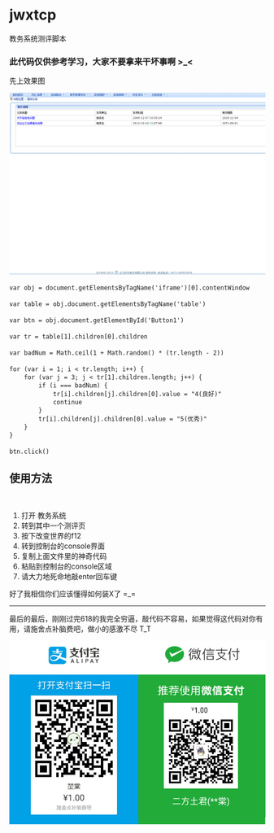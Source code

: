 # jwxtcp
教务系统测评脚本

### 此代码仅供参考学习，大家不要拿来干坏事啊 >_<

先上效果图

![效果图](https://github.com/kunkuntang/jwxtcp/raw/master/readme.gif)

```
var obj = document.getElementsByTagName('iframe')[0].contentWindow

var table = obj.document.getElementsByTagName('table')

var btn = obj.document.getElementById('Button1')

var tr = table[1].children[0].children

var badNum = Math.ceil(1 + Math.random() * (tr.length - 2))

for (var i = 1; i < tr.length; i++) {
    for (var j = 3; j < tr[1].children.length; j++) {
        if (i === badNum) {
            tr[i].children[j].children[0].value = "4(良好)"
            continue
        }
        tr[i].children[j].children[0].value = "5(优秀)"
    }
}

btn.click()
```

## 使用方法
 
 1. 打开 教务系统
 2. 转到其中一个测评页
 3. 按下改变世界的f12
 4. 转到控制台的console界面
 5. 复制上面文件里的神奇代码
 6. 粘贴到控制台的console区域
 7. 请大力地死命地敲enter回车键
 
好了我相信你们应该懂得如何装X了 =_=

_ _ _

最后的最后，刚刚过完618的我完全穷逼，敲代码不容易，如果觉得这代码对你有用，请施舍点补脑费吧，做小的感激不尽 T_T

![](https://github.com/kunkuntang/jwxtcp/raw/master/payment.jpg)

